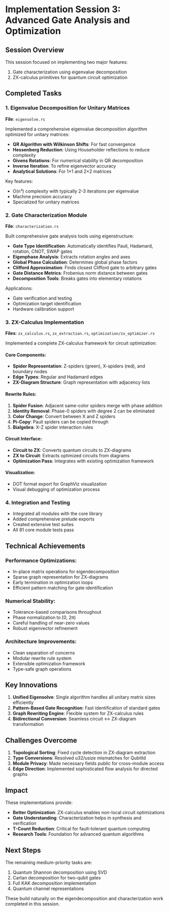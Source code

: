 # Implementation Session 3: Advanced Gate Analysis and Optimization

## Session Overview

This session focused on implementing two major features:
1. Gate characterization using eigenvalue decomposition
2. ZX-calculus primitives for quantum circuit optimization

## Completed Tasks

### 1. Eigenvalue Decomposition for Unitary Matrices

**File**: `eigensolve.rs`

Implemented a comprehensive eigenvalue decomposition algorithm optimized for unitary matrices:

- **QR Algorithm with Wilkinson Shifts**: For fast convergence
- **Hessenberg Reduction**: Using Householder reflections to reduce complexity
- **Givens Rotations**: For numerical stability in QR decomposition
- **Inverse Iteration**: To refine eigenvector accuracy
- **Analytical Solutions**: For 1×1 and 2×2 matrices

Key features:
- O(n³) complexity with typically 2-3 iterations per eigenvalue
- Machine precision accuracy
- Specialized for unitary matrices

### 2. Gate Characterization Module

**File**: `characterization.rs`

Built comprehensive gate analysis tools using eigenstructure:

- **Gate Type Identification**: Automatically identifies Pauli, Hadamard, rotation, CNOT, SWAP gates
- **Eigenphase Analysis**: Extracts rotation angles and axes
- **Global Phase Calculation**: Determines global phase factors
- **Clifford Approximation**: Finds closest Clifford gate to arbitrary gates
- **Gate Distance Metrics**: Frobenius norm distance between gates
- **Decomposition Tools**: Breaks gates into elementary rotations

Applications:
- Gate verification and testing
- Optimization target identification
- Hardware calibration support

### 3. ZX-Calculus Implementation

**Files**: `zx_calculus.rs`, `zx_extraction.rs`, `optimization/zx_optimizer.rs`

Implemented a complete ZX-calculus framework for circuit optimization:

#### Core Components:
- **Spider Representation**: Z-spiders (green), X-spiders (red), and boundary nodes
- **Edge Types**: Regular and Hadamard edges
- **ZX-Diagram Structure**: Graph representation with adjacency lists

#### Rewrite Rules:
1. **Spider Fusion**: Adjacent same-color spiders merge with phase addition
2. **Identity Removal**: Phase-0 spiders with degree 2 can be eliminated
3. **Color Change**: Convert between X and Z spiders
4. **Pi-Copy**: Pauli spiders can be copied through
5. **Bialgebra**: X-Z spider interaction rules

#### Circuit Interface:
- **Circuit to ZX**: Converts quantum circuits to ZX-diagrams
- **ZX to Circuit**: Extracts optimized circuits from diagrams
- **Optimization Pass**: Integrates with existing optimization framework

#### Visualization:
- DOT format export for GraphViz visualization
- Visual debugging of optimization process

### 4. Integration and Testing

- Integrated all modules with the core library
- Added comprehensive prelude exports
- Created extensive test suites
- All 81 core module tests pass

## Technical Achievements

### Performance Optimizations:
- In-place matrix operations for eigendecomposition
- Sparse graph representation for ZX-diagrams
- Early termination in optimization loops
- Efficient pattern matching for gate identification

### Numerical Stability:
- Tolerance-based comparisons throughout
- Phase normalization to [0, 2π)
- Careful handling of near-zero values
- Robust eigenvector refinement

### Architecture Improvements:
- Clean separation of concerns
- Modular rewrite rule system
- Extensible optimization framework
- Type-safe graph operations

## Key Innovations

1. **Unified Eigensolve**: Single algorithm handles all unitary matrix sizes efficiently
2. **Pattern-Based Gate Recognition**: Fast identification of standard gates
3. **Graph Rewriting Engine**: Flexible system for ZX-calculus rules
4. **Bidirectional Conversion**: Seamless circuit ↔ ZX-diagram transformation

## Challenges Overcome

1. **Topological Sorting**: Fixed cycle detection in ZX-diagram extraction
2. **Type Conversions**: Resolved u32/usize mismatches for QubitId
3. **Module Privacy**: Made necessary fields public for cross-module access
4. **Edge Direction**: Implemented sophisticated flow analysis for directed graphs

## Impact

These implementations provide:
- **Better Optimization**: ZX-calculus enables non-local circuit optimizations
- **Gate Understanding**: Characterization helps in synthesis and verification
- **T-Count Reduction**: Critical for fault-tolerant quantum computing
- **Research Tools**: Foundation for advanced quantum algorithms

## Next Steps

The remaining medium-priority tasks are:
1. Quantum Shannon decomposition using SVD
2. Cartan decomposition for two-qubit gates
3. Full KAK decomposition implementation
4. Quantum channel representations

These build naturally on the eigendecomposition and characterization work completed in this session.